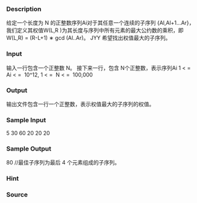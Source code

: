 
### Description
给定一个长度为 N 的正整数序列Ai对于其任意一个连续的子序列
{Al,Al+1...Ar}，我们定义其权值W(L,R )为其长度与序列中所有元素的最大公约数的乘积，即W(L,R) = (R-L+1) ∗ gcd (Al..Ar)。 
JYY 希望找出权值最大的子序列。
### Input
输入一行包含一个正整数 N。
接下来一行，包含 N个正整数，表示序列Ai
1 < =  Ai < =  10^12, 1 < =  N < =  100,000
### Output
输出文件包含一行一个正整数，表示权值最大的子序列的权值。
### Sample Input
5
30 60 20 20 20
### Sample Output
80
//最佳子序列为最后 4 个元素组成的子序列。
### Hint

### Source
